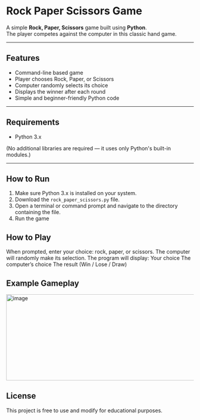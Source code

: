 # Rock Paper Scissors Game

A simple **Rock, Paper, Scissors** game built using **Python**.  
The player competes against the computer in this classic hand game.

---

## Features

- Command-line based game
- Player chooses Rock, Paper, or Scissors
- Computer randomly selects its choice
- Displays the winner after each round
- Simple and beginner-friendly Python code

---

## Requirements

- Python 3.x

(No additional libraries are required — it uses only Python's built-in modules.)

---

## How to Run

1. Make sure Python 3.x is installed on your system.
2. Download the `rock_paper_scissors.py` file.
3. Open a terminal or command prompt and navigate to the directory containing the file.
4. Run the game

## How to Play

When prompted, enter your choice: rock, paper, or scissors.
The computer will randomly make its selection.
The program will display:
Your choice
The computer’s choice
The result (Win / Lose / Draw)

## Example Gameplay
<img width="518" height="231" alt="image" src="https://github.com/user-attachments/assets/c8638958-ca86-4589-9d58-90063c0a4aec" />

## License
This project is free to use and modify for educational purposes.
